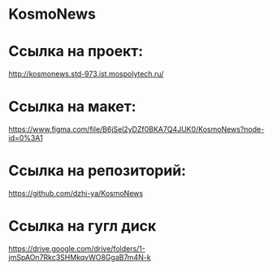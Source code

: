 # KosmoNews
# Ссылка на проект: 
http://kosmonews.std-973.ist.mospolytech.ru/
# Ссылка на макет: 
https://www.figma.com/file/B6jSel2yDZf0BKA7Q4JUK0/KosmoNews?node-id=0%3A1 
# Ссылка на репозиторий: 
https://github.com/dzhi-ya/KosmoNews 
# Ссылка на гугл диск
https://drive.google.com/drive/folders/1-jmSpAOn7Rkc3SHMkqvWO8GgaB7m4N-k 
